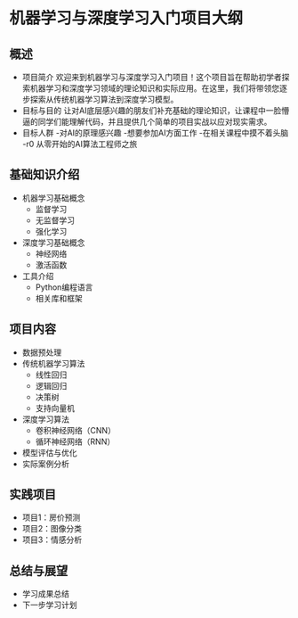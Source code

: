 
# 机器学习与深度学习入门项目大纲

## 概述
- 项目简介
欢迎来到机器学习与深度学习入门项目！这个项目旨在帮助初学者探索机器学习和深度学习领域的理论知识和实际应用。在这里，我们将带领您逐步探索从传统机器学习算法到深度学习模型。
- 目标与目的
让对AI底层感兴趣的朋友们补充基础的理论知识，让课程中一脸懵逼的同学们能理解代码，并且提供几个简单的项目实战以应对现实需求。
- 目标人群
  -对AI的原理感兴趣
  -想要参加AI方面工作
  -在相关课程中摸不着头脑
  -r0 从零开始的AI算法工程师之旅

## 基础知识介绍
- 机器学习基础概念
  - 监督学习
  - 无监督学习
  - 强化学习
- 深度学习基础概念
  - 神经网络
  - 激活函数
- 工具介绍
  - Python编程语言
  - 相关库和框架

## 项目内容
- 数据预处理
- 传统机器学习算法
  - 线性回归
  - 逻辑回归
  - 决策树
  - 支持向量机
- 深度学习算法
  - 卷积神经网络（CNN）
  - 循环神经网络（RNN）
- 模型评估与优化
- 实际案例分析

## 实践项目
- 项目1：房价预测
- 项目2：图像分类
- 项目3：情感分析

## 总结与展望
- 学习成果总结
- 下一步学习计划
